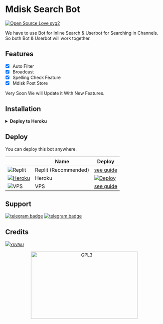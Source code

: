 # Mdisk Search Bot

[![Open Source Love svg2](https://badges.frapsoft.com/os/v2/open-source.svg?v=103)](https://github.com/FilmyFather/mdisk-search-bot)   


We have to use Bot for Inline Search & Userbot for Searching in Channels. So both Bot & Userbot will work together.

## Features

- [x] Auto Filter
- [x] Broadcast 
- [x] Spelling Check Feature
- [x] Mdisk Post Store

Very Soon We will Update it With New Features. 

## Installation

<details><summary><b>Deploy to Heroku</b></summary>
<p>
<br>
<a href="https://heroku.com/deploy?template=https://github.com/FilmyFather/mdisk-search-bot">
  <img src="https://www.herokucdn.com/deploy/button.svg" alt="Deploy">
</a>
</p>
</details>

## Deploy 


You can deploy this bot anywhere.


|                                                                                                                 | Name              | Deploy        |
| --------------------------------------------------------------------------------------------------------------- | ----------------- | ------------- | 
| ![Replit](assets/img/replit.jpg) | Replit (Recommended) | [see guide](/guides/replit.md) |
| [![Heroku](assets/img/heroku.png)](https://heroku.com)                                                          | Heroku            | [![Deploy](https://www.herokucdn.com/deploy/button.svg)](https://heroku.com/deploy?template=https://github.com/kevinnadar22/URL-Shortener-V2)                          |
| ![VPS](assets/img/vps.png) | VPS | [see guide](/guides/vps.md) |



## Support
[![telegram badge](https://img.shields.io/badge/Telegram-Group-30302f?style=flat&logo=telegram)](https://telegram.dog/RequestingHuB)
[![telegram badge](https://img.shields.io/badge/Telegram-Channel-30302f?style=flat&logo=telegram)](https://telegram.dog/FilmyFather_BotList)

## Credits 
[![ʏᴜᴠʀᴀᴊ](https://img.shields.io/static/v1?label=ʏᴜᴠʀᴀᴊ&message=dev&color=critical)](https://telegram.dog/Yuvi_4502)

<p align="center">
    <a href="https://t.me/RequestingHuB">
        <img alt="GPL3" src ="https://telegra.ph/file/c4f778ccfc576a954dd20.gif" width="340" height="214"/>
    </a>
</p>



